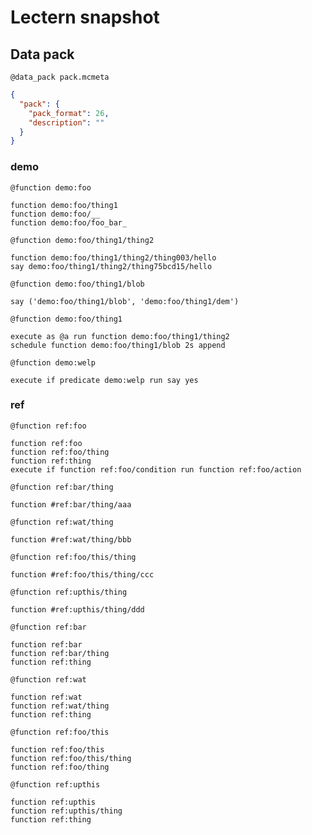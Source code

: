 # Lectern snapshot

## Data pack

`@data_pack pack.mcmeta`

```json
{
  "pack": {
    "pack_format": 26,
    "description": ""
  }
}
```

### demo

`@function demo:foo`

```mcfunction
function demo:foo/thing1
function demo:foo/__
function demo:foo/foo_bar_
```

`@function demo:foo/thing1/thing2`

```mcfunction
function demo:foo/thing1/thing2/thing003/hello
say demo:foo/thing1/thing2/thing75bcd15/hello
```

`@function demo:foo/thing1/blob`

```mcfunction
say ('demo:foo/thing1/blob', 'demo:foo/thing1/dem')
```

`@function demo:foo/thing1`

```mcfunction
execute as @a run function demo:foo/thing1/thing2
schedule function demo:foo/thing1/blob 2s append
```

`@function demo:welp`

```mcfunction
execute if predicate demo:welp run say yes
```

### ref

`@function ref:foo`

```mcfunction
function ref:foo
function ref:foo/thing
function ref:thing
execute if function ref:foo/condition run function ref:foo/action
```

`@function ref:bar/thing`

```mcfunction
function #ref:bar/thing/aaa
```

`@function ref:wat/thing`

```mcfunction
function #ref:wat/thing/bbb
```

`@function ref:foo/this/thing`

```mcfunction
function #ref:foo/this/thing/ccc
```

`@function ref:upthis/thing`

```mcfunction
function #ref:upthis/thing/ddd
```

`@function ref:bar`

```mcfunction
function ref:bar
function ref:bar/thing
function ref:thing
```

`@function ref:wat`

```mcfunction
function ref:wat
function ref:wat/thing
function ref:thing
```

`@function ref:foo/this`

```mcfunction
function ref:foo/this
function ref:foo/this/thing
function ref:foo/thing
```

`@function ref:upthis`

```mcfunction
function ref:upthis
function ref:upthis/thing
function ref:thing
```
